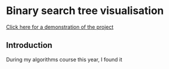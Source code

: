 # Binary search tree visualisation

[Click here for a demonstration of the project](https://youtu.be/4NY5_4LswyQ)

## Introduction
During my algorithms course this year, I found it 
